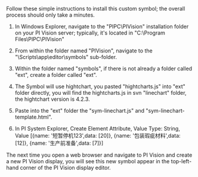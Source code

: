 Follow these simple instructions to install this custom symbol; the overall process should only take a minutes.

1. In Windows Explorer, navigate to the "PIPC\PIVision" installation folder on your PI Vision server; typically, it's located in "C:\Program Files\PIPC\PIVision"

2. From within the folder named "PIVision", navigate to the "\Scripts\app\editor\symbols" sub-folder.  

3. Within the folder named "symbols", if there is not already a folder called "ext", create a folder called "ext".  

4. The Symbol will use hightchart, you pasted "hightcharts.js" into "ext" folder directly,  you will find the hightcharts.js in svn "linechart" folder, the hightchart version is 4.2.3.

5. Paste into the "ext" folder the "sym-linechart.js" and "sym-linechart-template.html".

6. In PI System Explorer, Create Element Attribute, Value Type: String, Value [{name: '短暂停机123',data: [20]}, {name: '包装瑕疵材料',data: [12]}, {name: '生产前准备',data: [7]}]

The next time you open a web browser and navigate to PI Vision and create a new PI Vision display, you will see this new symbol appear in the top-left-hand corner of the PI Vision display editor.